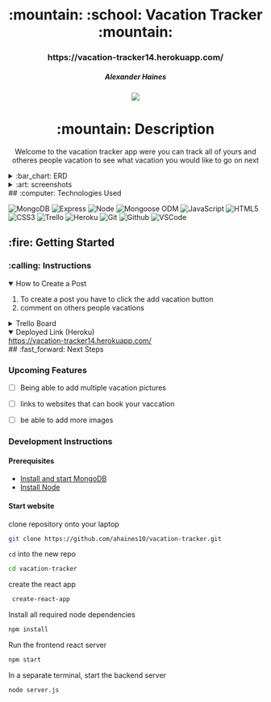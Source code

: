 <div align="center">
<h1>
:mountain: :school: Vacation Tracker :mountain:
</h1>

<h3>https://vacation-tracker14.herokuapp.com/</h3>

<h5>Alexander Haines</h5>

<a href="https://www.linkedin.com/in/alexander-haines-9a9956238/" target="_blank">
<img
  src="https://img.shields.io/badge/-@username-blue?style=flat&logo=Linkedin&logoColor=white"
/>
</a>

<h1>:mountain: Description</h1>

<p>
Welcome to the vacation tracker app were you can track all of yours and otheres people vacation to see what vacation you would like to go on next
</p>

</div>

<details>
  <summary>:bar_chart: ERD</summary>

</details>

<details>
  <summary>:art: screenshots</summary>

   <h3 align="center">add vacation page</h3> | <img
    src="https://i.imgur.com/6bn6Yhp.png"
    width="700"
  />

   <h3 align="center">All Vacations page</h3> | <img
    src="https://i.imgur.com/tlJ8FB5.png"
    width="700"
  /> 
</details>
## :computer: Technologies Used

![MongoDB](https://img.shields.io/badge/-MongoDB-333?style=flat&logo=mongodb)
![Express](https://img.shields.io/badge/-Express-333?style=flat&logo=express)
![Node](https://img.shields.io/badge/-Node.js-333?style=flat&logo=node.js)
![Mongoose ODM](https://img.shields.io/badge/-Mongoose_ODM-333?style=flat&logo=mongodb)
![JavaScript](https://img.shields.io/badge/-JavaScript-333?style=flat&logo=javascript)
![HTML5](https://img.shields.io/badge/-HTML5-333?style=flat&logo=html5)
![CSS3](https://img.shields.io/badge/-CSS-333?style=flat&logo=css3)
![Trello](https://img.shields.io/badge/-Trello-333?style=flat&logo=trello)
![Heroku](https://img.shields.io/badge/-Heroku-333?style=flat&logo=heroku)
![Git](https://img.shields.io/badge/-Git-333?style=flat&logo=git)
![Github](https://img.shields.io/badge/-GitHub-333?style=flat&logo=github)
![VSCode](https://img.shields.io/badge/-VS_Code-333?style=flat&logo=visualstudio)

<h2>:fire: Getting Started</h2>

<h3>:calling: Instructions</h3>
<details open>
  <summary>How to Create a Post</summary>
  <ol>
    <li>
      To create a post you have to click the add vacation button
    </li>
    <li>
     comment on others people vacations 
    </li>
    
  </ol>
</details>

<details>
  <h3>:link: Links</h3>
  <summary>Trello Board</summary>
  <a href="https://trello.com/b/SM6tCjC2/vaction-social-app"
    >https://trello.com/b/SM6tCjC2/vaction-social-app</a>
</details>

<details open>
  <summary>Deployed Link (Heroku)</summary>
  <a href="https://vacation-tracker14.herokuapp.com/"
    >https://vacation-tracker14.herokuapp.com/</a>
</details>
## :fast_forward: Next Steps

### Upcoming Features

- [ ] Being able to add multiple vacation pictures

- [ ] links to websites that can book your vaccation

- [ ] be able to add more images

### Development Instructions

#### Prerequisites

- [Install and start MongoDB](https://www.mongodb.com/docs/manual/installation/)
- [Install Node](https://nodejs.org/en/download)

#### Start website

clone repository onto your laptop

```bash
git clone https://github.com/ahaines10/vacation-tracker.git
```

`cd` into the new repo

```bash
cd vacation-tracker
```

create the react app

```bash
 create-react-app
```

Install all required node dependencies

```bash
npm install
```

Run the frontend react server

```bash
npm start
```

In a separate terminal, start the backend server

```bash
node server.js
```
